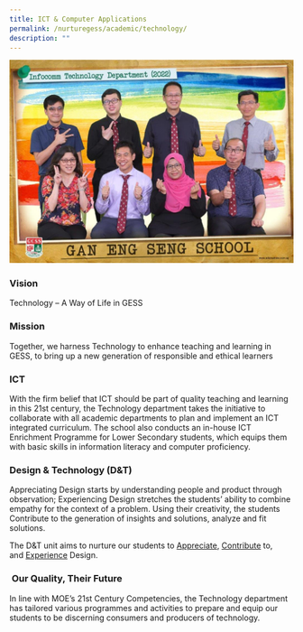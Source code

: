 ```yaml
---
title: ICT & Computer Applications
permalink: /nurturegess/academic/technology/
description: ""
---
```

![](/images/infocomm%20technology%20department%20i.jpg)

### **Vision**

Technology – A Way of Life in GESS

### **Mission**

Together, we harness Technology to enhance teaching and learning in GESS, to bring up a new generation of responsible and ethical learners

### **ICT**

With the firm belief that ICT should be part of quality teaching and learning in this 21st century, the Technology department takes the initiative to collaborate with all academic departments to plan and implement an ICT integrated curriculum. The school also conducts an in-house ICT Enrichment Programme for Lower Secondary students, which equips them with basic skills in information literacy and computer proficiency.

### **Design & Technology (D&T)**

Appreciating Design starts by understanding people and product through observation; Experiencing Design stretches the students’ ability to combine empathy for the context of a problem. Using their creativity, the students Contribute to the generation of insights and solutions, analyze and fit solutions.

The D&T unit aims to nurture our students to <u>Appreciate</u>, <u>Contribute</u> to, and <u>Experience</u> Design.

###  **Our Quality, Their Future**

In line with MOE’s 21st Century Competencies, the Technology department has tailored various programmes and activities to prepare and equip our students to be discerning consumers and producers of technology.